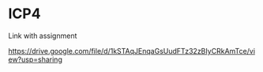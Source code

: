 # ICP4

Link with assignment

https://drive.google.com/file/d/1kSTAqJEnqaGsUudFTz32zBIyCRkAmTce/view?usp=sharing
